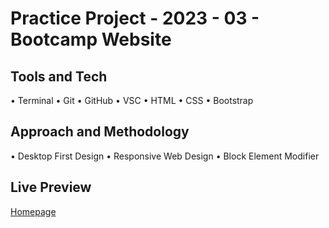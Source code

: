 # Practice Project - 2023 - 03 - Bootcamp Website

## Tools and Tech

• Terminal • Git • GitHub • VSC • HTML • CSS • Bootstrap

## Approach and Methodology

• Desktop First Design • Responsive Web Design • Block Element Modifier

## Live Preview

[Homepage](https://nedoratic.github.io/pp-23-03-bootcamp-website/)
